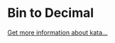 Bin to Decimal
=
[Get more information about kata...](https://www.codewars.com//kata//kata/57a5c31ce298a7e6b7000334)
